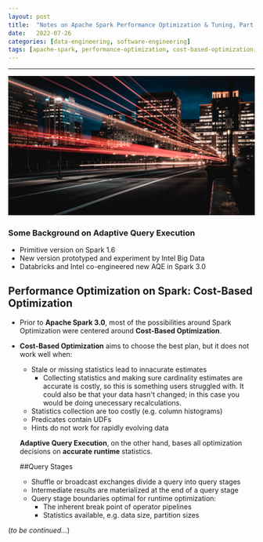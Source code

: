 ```yaml
---
layout:	post
title:	"Notes on Apache Spark Performance Optimization & Tuning, Part 1"
date:	2022-07-26
categories: [data-engineering, software-engineering]
tags: [apache-spark, performance-optimization, cost-based-optimization, adaptive-query-execution]
---
```






---

![](/img/marc-olivier-jodoin-NqOInJ-ttqM-unsplash.jpg)

  ### Some Background on Adaptive Query Execution

  * Primitive version on Spark 1.6
  * New version prototyped and experiment by Intel Big Data
  * Databricks and Intel co-engineered new AQE in Spark 3.0

  ## Performance Optimization on Spark: Cost-Based Optimization

  * Prior to **Apache Spark 3.0**, most of the possibilities around Spark Optimization were centered around  **Cost-Based Optimization**. 

  * **Cost-Based Optimization** aims to choose the best plan, but it does not work well when:
    * Stale or missing statistics lead to innacurate estimates
      * Collecting statistics and making sure cardinality estimates are accurate is costly, so this is something users struggled with. It could also be that your data hasn't changed; in this case you would be doing unecessary recalculations.
    * Statistics collection are too costly (e.g. column histograms)
    * Predicates contain UDFs
    * Hints do not work for rapidly evolving data

    

    **Adaptive Query Execution**, on the other hand, bases all optimization decisions on **accurate runtime** statistics.

    ##Query Stages

    * Shuffle or broadcast exchanges divide a query into query stages
    * Intermediate results are materialized at the end of a query stage
    * Query stage boundaries optimal for runtime optimization:
      * The inherent break point of operator pipelines
      * Statistics available, e.g. data size, partition sizes

  (*to be continued...*)





